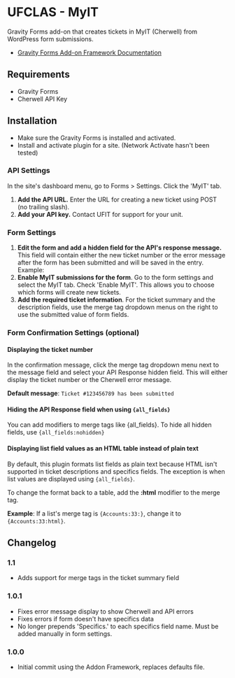 UFCLAS - MyIT
=============

Gravity Forms add-on that creates tickets in MyIT (Cherwell) from WordPress form submissions. 

- [Gravity Forms Add-on Framework Documentation](https://www.gravityhelp.com/documentation/article/add-on-framework/)


Requirements
------------
- Gravity Forms
- Cherwell API Key

Installation
------------
- Make sure the Gravity Forms is installed and activated.
- Install and activate plugin for a site. (Network Activate hasn't been tested)

### API Settings

In the site's dashboard menu, go to Forms > Settings. Click the 'MyIT' tab. 

1. __Add the API URL.__ Enter the URL for creating a new ticket using POST (no trailing slash).
3. __Add your API key.__ Contact UFIT for support for your unit.

### Form Settings

1. __Edit the form and add a hidden field for the API's response message.__  
This field will contain either the new ticket number or the error message after the form has been submitted and will be saved in the entry. Example: 
2. __Enable MyIT submissions for the form__. 
Go to the form settings and select the MyIT tab. Check 'Enable MyIT'. This allows you to choose which forms will create new tickets.
3. __Add the required ticket information__. 
For the ticket summary and the description fields, use the merge tag dropdown menus on the right to use the submitted value of form fields.

### Form Confirmation Settings (optional)

#### Displaying the ticket number

In the confirmation message, click the merge tag dropdown menu next to the message field and select your API Response hidden field. This will either display the ticket number or the Cherwell error message.

__Default message__: ```Ticket #123456789 has been submitted```

#### Hiding the API Response field when using ```{all_fields}```

You can add modifiers to merge tags like {all_fields}. To hide all hidden fields, use ```{all_fields:nohidden}```

#### Displaying list field values as an HTML table instead of plain text

By default, this plugin formats list fields as plain text because HTML isn't supported in ticket descriptions and specifics fields. The exception is when list values are displayed using ```{all_fields}```. 

To change the format back to a table, add the __:html__ modifier to the merge tag. 

__Example__: If a list's merge tag is ```{Accounts:33:}```, change it to ```{Accounts:33:html}```.


Changelog
---------

### 1.1

- Adds support for merge tags in the ticket summary field

### 1.0.1

- Fixes error message display to show Cherwell and API errors
- Fixes errors if form doesn't have specifics data
- No longer prepends 'Specifics.' to each specifics field name. Must be added manually in form settings.


### 1.0.0

- Initial commit using the Addon Framework, replaces defaults file.
